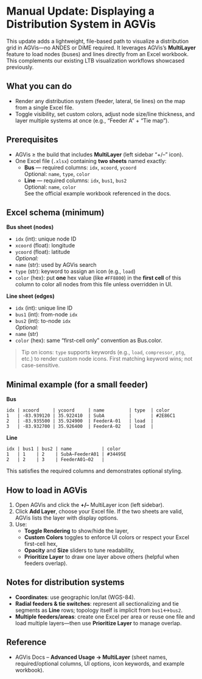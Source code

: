 # Manual Update: Displaying a Distribution System in AGVis

This update adds a lightweight, file-based path to visualize a distribution grid in AGVis—no ANDES or DiME required. It leverages AGVis’s **MultiLayer** feature to load nodes (buses) and lines directly from an Excel workbook. This complements our existing LTB visualization workflows showcased previously.

## What you can do
- Render any distribution system (feeder, lateral, tie lines) on the map from a single Excel file.
- Toggle visibility, set custom colors, adjust node size/line thickness, and layer multiple systems at once (e.g., “Feeder A” + “Tie map”).

## Prerequisites
- AGVis ≥ the build that includes **MultiLayer** (left sidebar “+/–” icon).
- One Excel file (`.xlsx`) containing **two sheets** named exactly:
  - **Bus** — required columns: `idx`, `xcoord`, `ycoord`  
    Optional: `name`, `type`, `color`
  - **Line** — required columns: `idx`, `bus1`, `bus2`  
    Optional: `name`, `color`  
  See the official example workbook referenced in the docs.

## Excel schema (minimum)
**Bus sheet (nodes)**
- `idx` (int): unique node ID  
- `xcoord` (float): longitude  
- `ycoord` (float): latitude  
_Optional:_  
- `name` (str): used by AGVis search  
- `type` (str): keyword to assign an icon (e.g., `load`)  
- `color` (hex): put **one** hex value (like `#FF8800`) in the **first cell** of this column to color all nodes from this file unless overridden in UI.

**Line sheet (edges)**
- `idx` (int): unique line ID  
- `bus1` (int): from-node `idx`  
- `bus2` (int): to-node `idx`  
_Optional:_  
- `name` (str)  
- `color` (hex): same “first-cell only” convention as Bus.color.

> Tip on icons: `type` supports keywords (e.g., `load`, `compressor`, `ptg`, etc.) to render custom node icons. First matching keyword wins; not case-sensitive.

## Minimal example (for a small feeder)
**Bus**
```
idx | xcoord     | ycoord     | name         | type  | color
1   | -83.939120 | 35.922410  | SubA         |       | #2E86C1
2   | -83.935500 | 35.924900  | FeederA-01   | load  |
3   | -83.932700 | 35.926400  | FeederA-02   | load  |
```

**Line**
```
idx | bus1 | bus2 | name           | color
1   | 1    | 2    | SubA–FeederA01 | #34495E
2   | 2    | 3    | FeederA01–02   |
```
This satisfies the required columns and demonstrates optional styling.

## How to load in AGVis
1. Open AGVis and click the **+/–** MultiLayer icon (left sidebar).  
2. Click **Add Layer**, choose your Excel file. If the two sheets are valid, AGVis lists the layer with display options.  
3. Use:
   - **Toggle Rendering** to show/hide the layer,  
   - **Custom Colors** toggles to enforce UI colors or respect your Excel first-cell hex,  
   - **Opacity** and **Size** sliders to tune readability,  
   - **Prioritize Layer** to draw one layer above others (helpful when feeders overlap).

## Notes for distribution systems
- **Coordinates**: use geographic lon/lat (WGS-84).  
- **Radial feeders & tie switches**: represent all sectionalizing and tie segments as **Line** rows; topology itself is implicit from `bus1`↔`bus2`.  
- **Multiple feeders/areas**: create one Excel per area or reuse one file and load multiple layers—then use **Prioritize Layer** to manage overlap.

## Reference
- AGVis Docs – **Advanced Usage → MultiLayer** (sheet names, required/optional columns, UI options, icon keywords, and example workbook).
